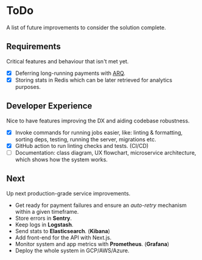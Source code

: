 # ToDo

A list of future improvements to consider the solution complete.

## Requirements

Critical features and behaviour that isn't met yet.

- [x] Deferring long-running payments with [ARQ](https://arq-docs.helpmanual.io/).
- [x] Storing stats in Redis which can be later retrieved for analytics purposes.

## Developer Experience

Nice to have features improving the DX and aiding codebase robustness.

- [x] Invoke commands for running jobs easier, like: linting & formatting, sorting deps, testing, running the server, migrations etc.
- [x] GitHub action to run linting checks and tests. (CI/CD)
- [ ] Documentation: class diagram, UX flowchart, microservice architecture, which shows how the system works.

## Next

Up next production-grade service improvements.

- Get ready for payment failures and ensure an _auto-retry_ mechanism within a given timeframe.
- Store errors in **Sentry**.
- Keep logs in **Logstash**.
- Send stats to **Elasticsearch**. (**Kibana**)
- Add front-end for the API with Next.js.
- Monitor system and app metrics with **Prometheus**. (**Grafana**)
- Deploy the whole system in GCP/AWS/Azure.
